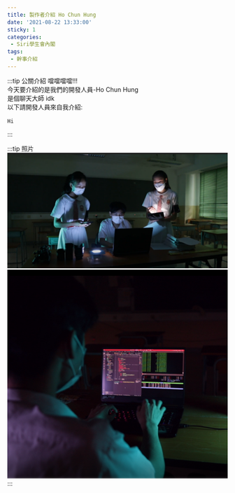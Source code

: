 ```yaml
---
title: 製作者介紹 Ho Chun Hung
date: '2021-08-22 13:33:00'
sticky: 1
categories:
 - Siri學生會內閣
tags:
 - 幹事介紹
---
```


:::tip 公關介紹
噹噹噹噹!!!\
今天要介紹的是我們的開發人員-Ho Chun Hung\
是個聊天大師 idk\
以下請開發人員來自我介紹:

    Hi 


:::

:::tip 照片
![GG](../img/r/1.png)
![GG](../img/r/johnny.png)
:::